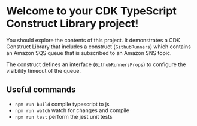 # Welcome to your CDK TypeScript Construct Library project!

You should explore the contents of this project. It demonstrates a CDK Construct Library that includes a construct (`GithubRunners`)
which contains an Amazon SQS queue that is subscribed to an Amazon SNS topic.

The construct defines an interface (`GithubRunnersProps`) to configure the visibility timeout of the queue.

## Useful commands

 * `npm run build`   compile typescript to js
 * `npm run watch`   watch for changes and compile
 * `npm run test`    perform the jest unit tests